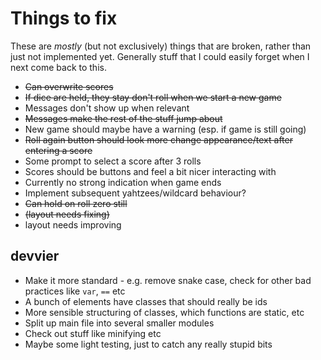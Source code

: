 # Things to fix

These are *mostly* (but not exclusively) things that are broken, rather than just not implemented yet.
Generally stuff that I could easily forget when I next come back to this.

* ~~Can overwrite scores~~
* ~~If dice are held, they stay don't roll when we start a new game~~
* Messages don't show up when relevant
* ~~Messages make the rest of the stuff jump about~~
* New game should maybe have a warning (esp. if game is still going)
* ~~Roll again button should look more change appearance/text after entering a score~~
* Some prompt to select a score after 3 rolls
* Scores should be buttons and feel a bit nicer interacting with
* Currently no strong indication when game ends
* Implement subsequent yahtzees/wildcard behaviour?
* ~~Can hold on roll zero still~~
* ~~(layout needs fixing)~~
* layout needs improving

## devvier

* Make it more standard - e.g. remove snake case, check for other bad practices like `var`, `==` etc
* A bunch of elements have classes that should really be ids
* More sensible structuring of classes, which functions are static, etc
* Split up main file into several smaller modules
* Check out stuff like minifying etc
* Maybe some light testing, just to catch any really stupid bits
